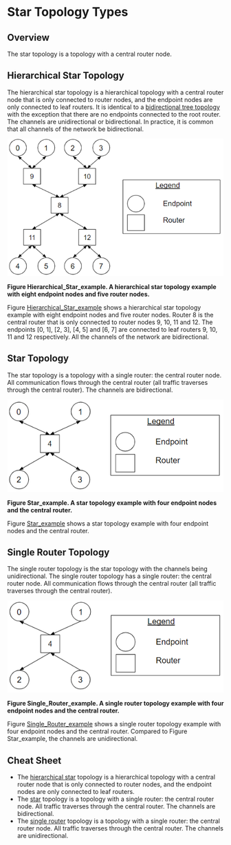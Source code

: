 # Star Topology Types

## Overview

The star topology is a topology with a central router node.

## Hierarchical Star Topology <a id="hierarchical_star"></a>

The hierarchical star topology is a hierarchical topology with a central router
node that is only connected to router nodes, and the endpoint nodes are only
connected to leaf routers. It is identical to a
[bidirectional tree topology](./xls_noc_tree_topology.md#bidirectional_tree)
with the exception that there are no endpoints connected to the root router. The
channels are unidirectional or bidirectional. In practice, it is common that all
channels of the network be bidirectional.

![drawing](./hierarchical_star.png)

**Figure Hierarchical_Star_example<a id="hierarchical_star_example"></a>. A
hierarchical star topology example with eight endpoint nodes and five router
nodes.**

Figure [Hierarchical_Star_example](#hierarchical_star_example) shows a
hierarchical star topology example with eight endpoint nodes and five router
nodes. Router 8 is the central router that is only connected to router nodes 9,
10, 11 and 12. The endpoints [0, 1], [2, 3], [4, 5] and [6, 7] are connected to
leaf routers 9, 10, 11 and 12 respectively. All the channels of the network are
bidirectional.

## Star Topology <a id="star"></a>

The star topology is a topology with a single router: the central router node.
All communication flows through the central router (all traffic traverses
through the central router). The channels are bidirectional.

![drawing](./star.png)

**Figure Star_example<a id="star_example"></a>. A star topology example with
four endpoint nodes and the central router.**

Figure [Star_example](#star_example) shows a star topology example with four
endpoint nodes and the central router.

## Single Router Topology <a id="single_router"></a>

The single router topology is the star topology with the channels being
unidirectional. The single router topology has a single router: the central
router node. All communication flows through the central router (all traffic
traverses through the central router).

![drawing](./single_router.png)

**Figure Single_Router_example<a id="single_router_example"></a>. A single
router topology example with four endpoint nodes and the central router.**

Figure [Single_Router_example](#single_router_example) shows a single router
topology example with four endpoint nodes and the central router. Compared to
Figure Star_example, the channels are unidirectional.

## Cheat Sheet

*   The [hierarchical star](#hierarchical_star) topology is a hierarchical
    topology with a central router node that is only connected to router nodes,
    and the endpoint nodes are only connected to leaf routers.
*   The [star](#star) topology is a topology with a single router: the central
    router node. All traffic traverses through the central router. The channels
    are bidirectional.
*   The [single router](#single_router) topology is a topology with a single
    router: the central router node. All traffic traverses through the central
    router. The channels are unidirectional.
